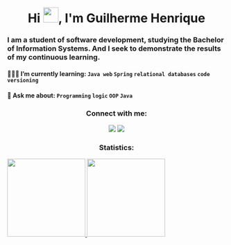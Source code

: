 <h1 align="center">Hi <img src="https://media.giphy.com/media/hvRJCLFzcasrR4ia7z/giphy.gif" width="35px">, I'm Guilherme
        Henrique</h1>
<h3 align="">I am a student of software development, studying the Bachelor of Information Systems. And I seek to
        demonstrate the results of my continuous learning.</h3>   
        
#### 👨🏻‍💻 I’m currently learning: ``Java web`` ``Spring`` ``relational databases`` ``code versioning``
#### 💬 Ask me about: ``Programming`` ``logic`` ``OOP`` ``Java``


<h3 align="center">Connect with me:</h3>
<div align="center"> 
  <a href = "mailto:guilira.dev@gmail.com"><img src="https://img.shields.io/badge/-Gmail-%23333?style=for-the-badge&logo=gmail&logoColor=white" target="_blank"></a>
  <a href="https://www.linkedin.com/in/gui-lira" target="_blank"><img src="https://img.shields.io/badge/-LinkedIn-%230077B5?style=for-the-badge&logo=linkedin&logoColor=white" target="_blank"></a> 
</div>

<h3 align="center">Statistics:</h3>

<div>
  <a href="https://github.com/camilafernanda">
  <img height="180em" src="https://github-readme-stats.vercel.app/api/top-langs/?username=gui-lirasilva&layout=compact&langs_count=7&theme=react"/>
  <img height="180em" src="https://github-readme-stats.vercel.app/api?username=gui-lirasilva&show_icons=true&theme=react&include_all_commits=true&count_private=false"/>
</div>
